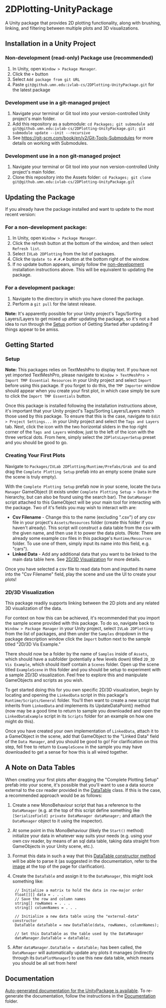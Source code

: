 # 2DPlotting-UnityPackage

A Unity package that provides 2D plotting functionality, along with brushing, linking, and filtering between multiple plots and 3D visualizations.

## Installation in a Unity Project

### Non-development (read-only) Package use (recommended)
1. In Unity, open `Window > Package Manager`. 
2. Click the ```+``` button
3. Select ```Add package from git URL```
4. Paste ```git@github.umn.edu:ivlab-cs/2DPlotting-UnityPackage.git``` for the latest package

### Development use in a git-managed project
1. Navigate your terminal or Git tool into your version-controlled Unity project's main folder. 
2. Add this repository as a submodule: ```cd Packages; git submodule add git@github.umn.edu:ivlab-cs/2DPlotting-UnityPackage.git; git submodule update --init --recursive```
3. See https://git-scm.com/book/en/v2/Git-Tools-Submodules for more details on working with Submodules. 

### Development use in a non git-managed project
1. Navigate your terminal or Git tool into your non version-controlled Unity project's main folder. 
2. Clone this repository into the Assets folder: ```cd Packages; git clone git@github.umn.edu:ivlab-cs/2DPlotting-UnityPackage.git```

## Updating the Package

If you already have the package installed and want to update to the most recent version:

### For a non-development package:
1. In Unity, open `Window > Package Manager`.
2. Click the refresh button at the bottom of the window, and then select `Refresh list`.
3. Select `IVLab 2DPlotting` from the list of packages.
4. Click the `Update to #.#.#` button at the bottom right of the window.
5. If no update button appears, simply follow the [non-development](#non-development-read-only-package-use-recommended) installation instructions above. This will be equivalent to updating the package.

### For a development package:
1. Navigate to the directory in which you have cloned the package.
2. Perform a `git pull` for the latest release.

**Note:** It's apparently possible for your Unity project's Tags/Sorting Layers/Layers to get mixed up after updating the package, so it's not a bad idea to run through the [Setup](#setup) portion of Getting Started after updating if things appear to be amiss.

## Getting Started

### Setup

**Note:** This packages relies on TextMeshPro to display text. If you have not yet imported TextMeshPro, please navigate to `Window > TextMeshPro > Import TMP Essential Resources` in your Unity project and select `Import` before using this package. If you forget to do this, the `TMP Importer` window should appear when you create your first plot, in which case simply be sure to click the `Import TMP Essentials` button.

Once this package is installed following the installation instructions above, it's important that your Unity project's Tags/Sorting Layers/Layers match those used by this package. To ensure that this is the case, navigate to `Edit > Project Settings...` in your Unity project and select the `Tags and Layers` tab. Next, click the icon with the two horizontal sliders in the top right corner of the `Tags and Layers` window, just to the left of the icon with the three vertical dots. From here, simply select the `2DPlotsLayerSetup` preset and you should be good to go.

### Creating Your First Plots

Navigate to `Packages/IVLab 2DPlotting/Runtime/Prefabs/Grab and Go` and drag the `Complete Plotting Setup` prefab into an empty scene (make sure the scene is truly empty).

With the `Complete Plotting Setup` prefab now in your scene, locate the `Data Manager` GameObject (it exists under `Complete Plotting Setup > Data` in the hierarchy, but can also be found using the search bar). The `DataManager` script attached to this GameObject will be your main tool for interacting with the package. Two of it's fields you may wish to interact with are:

- **Csv Filename** - Change this to the name (excluding ".csv") of any csv file in your project's `Assets/Resources` folder (create this folder if you haven't already). This script will construct a data table from the csv with the given name, and then use it to power the data plots. (Note: There are already some example csv files in this package's `Runtime/Resources` folder. To use one of them, simply input its name into this field, e.g. "cars").
- **Linked Data** - Add any additional data that you want to be linked to the main data table here. See [2D/3D Visualization](#2d3d-visualization) for more details.

Once you have selected a csv file to read data from and inputted its name into the "Csv Filename" field, play the scene and use the UI to create your plots!

### 2D/3D Visualization

This package readily supports linking between the 2D plots and any related 3D visualization of the data. 

For context on how this can be achieved, it's recommended that you import the sample scene provided with this package. To do so, navigate back to `Window > Package Manager` in your Unity project, select `IVLab 2DPlotting` from the list of packages, and then under the `Samples` dropdown in the package description window click the `Import` button next to the sample titled "2D/3D Vis Example." 

There should now be a folder by the name of `Samples` inside of `Assets`, which should have a subfolder (potentially a few levels down) titled `2D_3D Vis Example`, which should itself contain a `Scenes` folder. Open up the scene titled `ExampleScene` in this folder and you should be setup to experiment with a sample 2D/3D visualization. Feel free to explore this and manipulate GameObjects and scripts as you wish.

To get started doing this for you own specific 2D/3D visualization, begin by locating and opening the `LinkedData` script in this package's `Runtime/Scripts/General` folder. You'll then want to create a new script that inherits from `LinkedData` and implements its UpdateDataPoint() method (now may be a good time to return to sample you downloaded and open the `LinkedDataExample` script in its `Scripts` folder for an example on how one might do this). 

Once you have created your own implementation of `LinkedData`, attach it to a GameObject in the scene, add that GameObject to the "Linked Data" field of the `Data Manager`, and you should be good to go! For clarification on this step, fell free to return to `ExampleScene` in the sample you may have downloaded to get a sense for how this is all wired together.

## A Note on Data Tables

When creating your first plots after dragging the "Complete Plotting Setup" prefab into your scene, it's possible that you'll want to use a data source external to the csv reader provided in the [DataTable](https://pages.github.umn.edu/ivlab-cs/2DPlotting-UnityPackage/api/IVLab.Plotting.DataTable.html) class. If this is the case, a recommended approach would be as follows:
1. Create a new MonoBehaviour script that has a reference to the `DataManager` (e.g. at the top of this script define something like `[SerializeField] private DataManager dataManager;` and attach the `DataManager` object to it using the inspector).
2. At some point in this MonoBehaviour (likely the `Start()` method) initialize your data in whatever way suits your needs (e.g. using your own csv reader, by means of an sql data table, taking data straight from GameObjects in your Unity scene, etc.).
3. Format this data in such a way that this [DataTable constructor method](https://pages.github.umn.edu/ivlab-cs/2DPlotting-UnityPackage/api/IVLab.Plotting.DataTable.html#IVLab_Plotting_DataTable__ctor_System_Single_____System_String___System_String___) will be able to parse it (as suggested in the documentation, refer to the [image](https://pages.github.umn.edu/ivlab-cs/2DPlotting-UnityPackage/api/IVLab.Plotting.DataTable.html) at the top of the page for clarification).
4. Create the `DataTable` and assign it to the `DataManager`, this might look something like:
        
        // Initialize a matrix to hold the data in row-major order
        float[][] data = . . .
        // Save the row and column names
        string[] rowNames = . . .
        string[] columnNames = . . .

        // Initialize a new data table using the "external-data" constructor
        DataTable dataTable = new DataTable(data, rowNames, columnNames);

        // Set this DataTable as the table used by the DataManager
        dataManager.DataTable = dataTable;
5. After `dataManager.DataTable = dataTable;` has been called, the `DataManager` will automatically update any plots it manages (indirectly through its `DataPlotManager`) to use this new data table, which means you should be all set from here!

## Documentation
[Auto-generated documentation for the UnityPackage is available](https://pages.github.umn.edu/ivlab-cs/2DPlotting-UnityPackage/api/IVLab.Plotting.html). To re-generate the documentation, follow the instructions in the [Documentation](https://github.umn.edu/ivlab-cs/2DPlotting-UnityPackage/tree/master/Documentation) folder.
